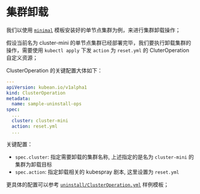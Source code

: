 # 集群卸载


我们以使用 [`minimal`](https://github.com/kubean-io/kubean/blob/main/examples/install/1.minimal/) 模板安装好的单节点集群为例，来进行集群卸载操作；

假设当前名为 cluster-mini 的单节点集群已经部署完毕，我们要执行卸载集群的操作，需要使用 `kubectl apply` 下发 `action` 为 `reset.yml` 的 CluterOperation 自定义资源；

ClusterOperation 的关键配置大体如下：

``` yaml
---
apiVersion: kubean.io/v1alpha1
kind: ClusterOperation
metadata:
  name: sample-uninstall-ops
spec:
  ...
  cluster: cluster-mini
  action: reset.yml
  ...

```

关键配置：

* `spec.cluster`: 指定需要卸载的集群名称, 上述指定的是名为 `cluster-mini` 的集群为卸载目标
* `spec.action`: 指定卸载相关的 kubespray 剧本, 这里设置为 `reset.yml`


更具体的配置可以参考 [`uninstall/ClusterOperation.yml`](https://github.com/kubean-io/kubean/blob/main/examples/uninstall/ClusterOperation.yml) 样例模板；
